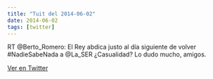 ```yaml
---
title: "Tuit del 2014-06-02"
date: 2014-06-02
tags: [twitter]
---
```


RT @Berto_Romero: El Rey abdica justo al día siguiente de volver #NadieSabeNada a @La_SER ¿Casualidad? Lo dudo mucho, amigos.



[Ver en Twitter](https://twitter.com/i/web/status/473383780632502272)
